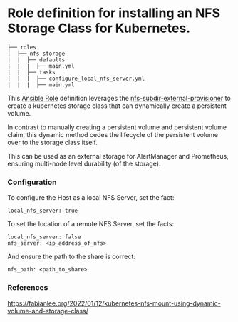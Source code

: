 # Role definition for installing an NFS Storage Class for Kubernetes.

```
├── roles
│  ├── nfs-storage
|  |  ├── defaults
|  |  |  ├── main.yml
|  |  ├── tasks 
|  |  |  ├── configure_local_nfs_server.yml
|  |  |  ├── main.yml  
```

This [Ansible Role](https://docs.ansible.com/ansible/latest/playbook_guide/playbooks_reuse_roles.html#roles) definition leverages the [nfs-subdir-external-provisioner](https://github.com/kubernetes-sigs/nfs-subdir-external-provisioner) to create a kubernetes storage class that can dynamically create a persistent volume.

In contrast to manually creating a persistent volume and persistent volume claim, this dynamic method cedes the lifecycle
of the persistent volume over to the storage class itself.

This can be used as an external storage for AlertManager and Prometheus, ensuring multi-node level durability (of the storage).

### Configuration

To configure the Host as a local NFS Server, set the fact: 
```
local_nfs_server: true
```

To set the location of a remote NFS Server, set the facts:

```
local_nfs_server: false
nfs_server: <ip_address_of_nfs>
```
And ensure the path to the share is correct:
```
nfs_path: <path_to_share>
```

### References

https://fabianlee.org/2022/01/12/kubernetes-nfs-mount-using-dynamic-volume-and-storage-class/